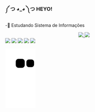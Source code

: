 ### ༼ つ ◕_◕ ༽つ HEYO!

-👾 Estudando Sistema de Informações

<div align="center">
  <a href="https://github.com/rafaballerini">
  <img height="155em" src="https://github-readme-stats.vercel.app/api?username=Wyzfu&show_icons=true&theme=nightowl&include_all_commits=true&count_private=true"/>
  <img height="155em" src="https://github-readme-stats.vercel.app/api/top-langs/?username=Wyzfu&layout=compact&langs_count=7&theme=nightowl"/>
</div>
  
  <div> 
  <a target="_blank"><img src="https://img.shields.io/badge/YouTube-FF0000?style=for-the-badge&logo=youtube&logoColor=white" target="_blank"></a>
  <a href="https://instagram.com/wfu.uu" target="_blank"><img src="https://img.shields.io/badge/-Instagram-%23E4405F?style=for-the-badge&logo=instagram&logoColor=white" target="_blank"></a>
 	<a href="https://www.twitch.tv/waifuu_s2" target="_blank"><img src="https://img.shields.io/badge/Twitch-9146FF?style=for-the-badge&logo=twitch&logoColor=white" target="_blank"></a>
 <a href="https://discord.gg/wagxzStdcR" target="_blank"><img src="https://img.shields.io/badge/Discord-7289DA?style=for-the-badge&logo=discord&logoColor=white" target="_blank"></a> 
  <a href="https://www.linkedin.com/in/ana-alves-4696b91b8/" target="_blank"><img src="https://img.shields.io/badge/-LinkedIn-%230077B5?style=for-the-badge&logo=linkedin&logoColor=white" target="_blank"></a> 
    

  
   ![Snake animation](https://github.com/rafaballerini/rafaballerini/blob/output/github-contribution-grid-snake.svg)
  
  
  
  
